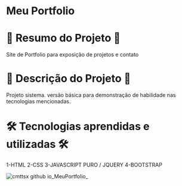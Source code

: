 # Meu Portfolio


# 📄 Resumo do Projeto 📄

Site de Portfolio para exposição de projetos e contato
# 📖 Descrição do Projeto 📖 

Projeto sistema. versão básica para demonstração de habilidade nas tecnologias mencionadas.

# 🛠️ Tecnologias aprendidas e utilizadas 🛠️

1-HTML
2-CSS
3-JAVASCRIPT PURO / JQUERY
4-BOOTSTRAP

![cmttsx github io_MeuPortfolio_](https://user-images.githubusercontent.com/85304089/176323975-f3cb8143-e510-4a53-8140-9a850a6261ad.png)
